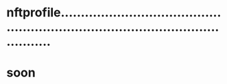 # nftprofile........................................................................................................
# soon

